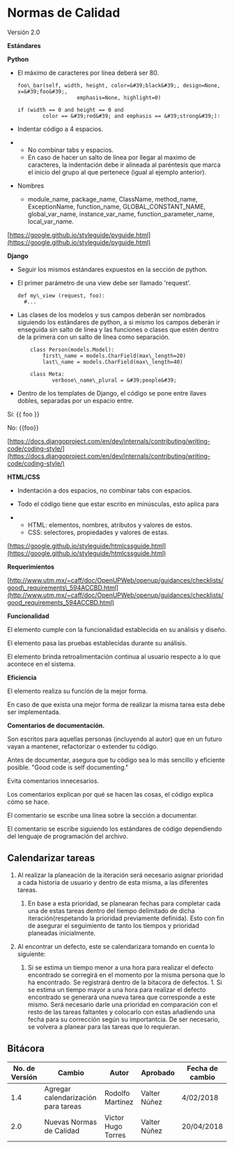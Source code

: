 # Normas de Calidad
Versión 2.0

**Estándares**

**Python**

- El  máximo de caracteres por línea deberá ser 80.

      foo\_bar(self, width, height, color=&#39;black&#39;, design=None, x=&#39;foo&#39;,
                         emphasis=None, highlight=0)

      if (width == 0 and height == 0 and
              color == &#39;red&#39; and emphasis == &#39;strong&#39;):

- Indentar código a 4 espacios.

-
  - No combinar tabs y espacios.
  - En caso de hacer un salto de línea por llegar al maximo de caracteres, la indentación debe ir alineada al paréntesis que marca el inicio del grupo al que pertenece (igual al ejemplo anterior).

- Nombres
  - module_name, package_name, ClassName, method_name, ExceptionName, function_name, GLOBAL_CONSTANT_NAME, global_var_name, instance_var_name, function_parameter_name, local_var_name.

   

[https://google.github.io/styleguide/pyguide.html](https://google.github.io/styleguide/pyguide.html)

**Django**

- Seguir los mismos estándares expuestos en la sección de python.

- El primer parámetro de una view debe ser llamado &#39;request&#39;.

      def my\_view (request, foo):
        #...

- Las clases de los modelos y sus campos deberán ser nombrados siguiendo los estándares de python, a si mismo los campos deberán ir enseguida sin salto de línea y las funciones o clases que estén dentro de la primera con un salto de línea como separación.

          class Person(models.Model):
              first\_name = models.CharField(max\_length=20)
              last\_name = models.CharField(max\_length=40)

          class Meta:
                 verbose\_name\_plural = &#39;people&#39;

- Dentro de los templates de Django, el código se pone entre llaves dobles, separadas por un espacio entre.

Sí: {{ foo }}

No: {{foo}}

[https://docs.djangoproject.com/en/dev/internals/contributing/writing-code/coding-style/](https://docs.djangoproject.com/en/dev/internals/contributing/writing-code/coding-style/)

**HTML/CSS**

- Indentación a dos espacios, no combinar tabs con espacios.

- Todo el código tiene que estar escrito en minúsculas, esto aplica para

-
  - HTML: elementos, nombres, atributos y valores de estos.
  - CSS: selectores, propiedades y valores de estas.

[https://google.github.io/styleguide/htmlcssguide.html](https://google.github.io/styleguide/htmlcssguide.html)



**Requerimientos**

[http://www.utm.mx/~caff/doc/OpenUPWeb/openup/guidances/checklists/good\_requirements\_594ACCBD.html](http://www.utm.mx/~caff/doc/OpenUPWeb/openup/guidances/checklists/good_requirements_594ACCBD.html)

**Funcionalidad**

El elemento cumple con la funcionalidad establecida en su análisis y diseño.

El elemento pasa las pruebas establecidas durante su análisis.

El elemento brinda retroalimentación continua al usuario respecto a lo que acontece en el sistema.

**Eficiencia**

El elemento realiza su función de la mejor forma.

En caso de que exista una mejor forma de realizar la misma tarea esta debe ser implementada.

**Comentarios de documentación.**

Son escritos para aquellas personas (incluyendo al autor) que en un futuro vayan a mantener, refactorizar o extender tu código.

Antes de documentar, asegura que tu código sea lo más sencillo y eficiente posible. &quot;Good code is self documenting.&quot;

Evita comentarios innecesarios.

Los comentarios explican por qué se hacen las cosas, el código explica cómo se hace.

El comentario se escribe una línea sobre la sección a documentar.

El comentario se escribe siguiendo los estándares de código dependiendo del lenguaje de programación del archivo.



## Calendarizar tareas
1.  Al realizar la planeación de la iteración será necesario asignar prioridad a cada historia de usuario y dentro de esta misma, a las diferentes tareas.
    1. En base a esta prioridad, se planearan fechas para completar cada una de estas tareas dentro del tiempo delimitado de dicha      iteración(respetando la prioridad previamente definida). Esto con fin de asegurar el seguimiento de tanto los tiempos y prioridad planeadas inicialmente.
 
 
 1.  Al encontrar un defecto, este se calendarizara tomando en cuenta lo siguiente:
        1. Si se estima un tiempo menor a una hora para realizar el defecto encontrado se corregirá en el momento por la misma persona que lo ha encontrado. Se registrará dentro de la bitacora de defectos.
         1. Si se estima un tiempo mayor a una hora para realizar el defecto encontrado se generará una nueva tarea que corresponde a este mismo. Será necesario darle una prioridad en comparación con el resto de las tareas faltantes y colocarlo con estas añadiendo una fecha para su corrección según su importantcia. De ser necesario, se volvera a planear para las tareas que lo requieran.


## Bitácora


No. de Versión | Cambio | Autor | Aprobado | Fecha de cambio
---------------|--------|-------|----------|----------------
1.4 | Agregar calendarización para tareas | Rodolfo Martínez | Valter Núñez | 4/02/2018
2.0 | Nuevas Normas de Calidad | Victor Hugo Torres | Valter Núñez | 20/04/2018
